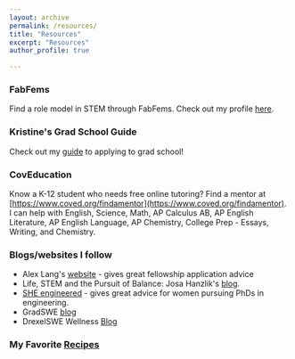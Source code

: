 ```yaml
---
layout: archive
permalink: /resources/
title: "Resources"
excerpt: "Resources"
author_profile: true

---
```

### FabFems
Find a role model in STEM through FabFems. Check out my profile [here](https://www.fabfems.org/users/kristine-loh). 

### Kristine's Grad School Guide
Check out my [guide](https://docs.google.com/document/d/1bSxuAMzOgqoiT1-ACNlNnXGWNVvVPnJFUXZXWXSSU5A/edit?usp=sharing) to applying to grad school! 

### CovEducation
Know a K-12 student who needs free online tutoring? Find a mentor at [https://www.coved.org/findamentor](https://www.coved.org/findamentor). I can help with English, Science, Math, AP Calculus AB, AP English Literature, AP English Language, AP Chemistry, College Prep - Essays, Writing, and Chemistry. 

### Blogs/websites I follow
* Alex Lang's [website](https://www.alexhunterlang.com/nsf-fellowship) - gives great fellowship application advice
* Life, STEM and the Pursuit of Balance: Josa Hanzlik's [blog](https://josahanzlik.wordpress.com/2020/07/04/has-online-interactions-killed-our-empathy/). 
* [SHE engineered](https://sheengineered.com/blog/) - gives great advice for women pursuing PhDs in engineering.
* GradSWE [blog](http://gradswe.swe.org/gradswe-blog)
* DrexelSWE Wellness [Blog](https://swedrexelwellness.health.blog/)

### My Favorite [Recipes](recipes.md)
